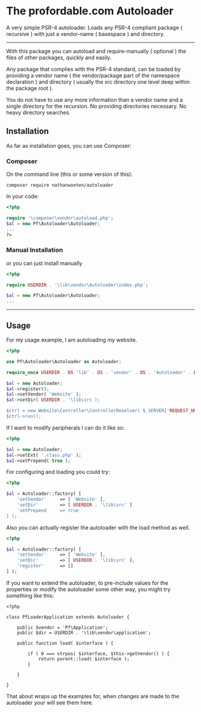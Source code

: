 
# The profordable.com Autoloader

A very simple PSR-4 autoloader. Loads any PSR-4 compliant package ( recursive ) with just a vendor-name ( basespace ) and directory.

---
With this package you can autoload and require-manually ( optional ) the files of other packages, quickly and easily.

Any package that complies with the PSR-4 standard, can be loaded by providing a vendor name ( the vendor/package part of the namespace declaration ) and directory ( usually the src directory one level deep within the package root ).

You do not have to use any more information than a vendor name and a single directory for the recursion. No providing directories necessary. No heavy directory searches.

## Installation

As far as installation goes, you can use Composer:

### Composer

On the command line (this or some version of this):

```
composer require nathanwooten/autoloader
```

In your code:

```php
<?php

require '\composer\vendor\autoload.php';
$al = new Pf\Autoloader\Autoloader;
...
?>
```

### Manual Installation

or you can just install manually

```php
<?php

require USERDIR . '\lib\vendor\Autoloader\index.php';

$al = new Pf\Autoloader\Autoloader;
...
```

---

## Usage

For my usage example, I am autoloading my website.

```php
<?php

use Pf\Autoloader\Autoloader as Autoloader;

require_once USERDIR . DS 'lib' . DS . 'vendor' . DS . 'Autoloader' . DS . 'src' . DS . 'index.php';

$al = new Autoloader;
$al->register();
$al->setVendor( 'Website' );
$al->setDir( USERDIR . '\lib\src );

$ctrl = new Website\Controller\ControllerResolver( $_SERVER['REQUEST_URI'] );
$ctrl->run();
```

If I want to modify peripherals I can do it like so:

```php
<?php

$al = new Autoloader;
$al->setExt( '.class.php' );
$a1->setPrepend( true );
```

For configuring and loading you could try:
```php
<?php

$al = Autoloader::factory( [
    'setVendor'     => [ 'Website' ],
    'setDir'        => [ USERDIR . '\lib\src' ]
    'setPrepend     => true
] );
```

Also you can actually register the autoloader with the load method as well.

```php
<?php

$al = Autoloader::factory( [
    'setVendor'     => [ 'Website' ],
    'setDir'        => [ USERDIR . '\lib\src' ],
    'register'      => []
] );
```
If you want to extend the autoloader, to pre-include values for the properties or modify the autoloader some other way, you might try something like this:

```
<?php

class PfLoaderApplication extends Autoloader {

    public $vendor = 'Pf\Application';
    public $dir = USERDIR . '\lib\vendor\application';

    public function load( $interface ) {
    
        if ( 0 === strpos( $interface, $this->getVendor() ) {
            return parent::load( $interface );
        }
    
    }

}
```

That about wraps up the examples for, when changes are made to the autoloader your will see them here.
